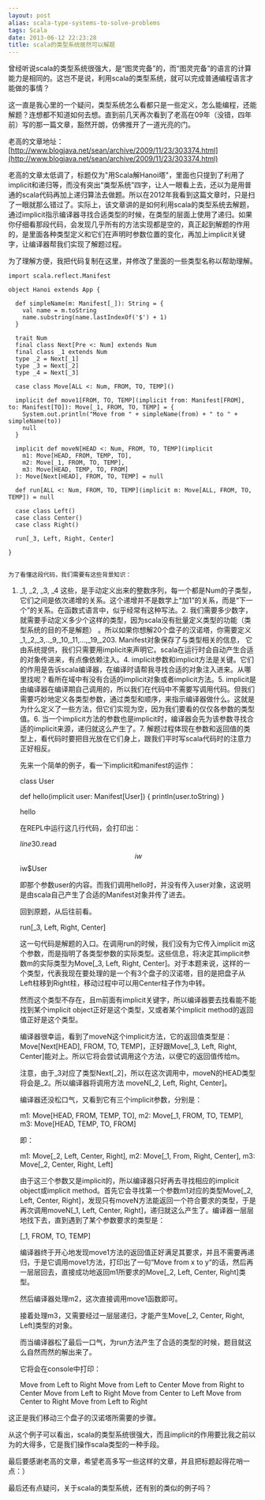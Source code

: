```yaml
---
layout: post
alias: scala-type-systems-to-solve-problems
tags: Scala
date: 2013-06-12 22:23:28
title: scala的类型系统居然可以解题
---
```


曾经听说scala的类型系统很强大，是“图灵完备”的，而“图灵完备”的语言的计算能力是相同的。这岂不是说，利用scala的类型系统，就可以完成普通编程语言才能做的事情？

这一直是我心里的一个疑问，类型系统怎么看都只是一些定义，怎么能编程，还能解题？连想都不知道如何去想。直到前几天再次看到了老高在09年（没错，四年前）写的那一篇文章，豁然开朗，仿佛推开了一道光亮的门。

老高的文章地址：[http://www.blogjava.net/sean/archive/2009/11/23/303374.html](http://www.blogjava.net/sean/archive/2009/11/23/303374.html)

老高的文章太低调了，标题仅为"用Scala解Hanoi塔"，里面也只提到了利用了implicit和递归等，而没有突出“类型系统”四字，让人一眼看上去，还以为是用普通的scala代码再加上递归算法去做题。所以在2012年我看到这篇文章时，只是扫了一眼就那么错过了。实际上，该文章讲的是如何利用scala的类型系统去解题，通过implicit指示编译器寻找合适类型的时候，在类型的层面上使用了递归。如果你仔细看那段代码，会发现几乎所有的方法实现都是空的，真正起到解题的作用的，是里面各种类型定义和它们在声明时参数位置的变化，再加上implicit关键字，让编译器帮我们实现了解题过程。

为了理解方便，我把代码复制在这里，并修改了里面的一些类型名称以帮助理解。

    import scala.reflect.Manifest

    object Hanoi extends App {

      def simpleName(m: Manifest[_]): String = {
        val name = m.toString
        name.substring(name.lastIndexOf('$') + 1)
      }

      trait Num
      final class Next[Pre <: Num] extends Num
      final class _1 extends Num
      type _2 = Next[_1]
      type _3 = Next[_2]
      type _4 = Next[_3]

      case class Move[ALL <: Num, FROM, TO, TEMP]()

      implicit def move1[FROM, TO, TEMP](implicit from: Manifest[FROM], to: Manifest[TO]): Move[_1, FROM, TO, TEMP] = {
        System.out.println("Move from " + simpleName(from) + " to " + simpleName(to))
        null
      }

      implicit def moveN[HEAD <: Num, FROM, TO, TEMP](implicit
        m1: Move[HEAD, FROM, TEMP, TO],
        m2: Move[_1, FROM, TO, TEMP],
        m3: Move[HEAD, TEMP, TO, FROM]
      ): Move[Next[HEAD], FROM, TO, TEMP] = null

      def run[ALL <: Num, FROM, TO, TEMP](implicit m: Move[ALL, FROM, TO, TEMP]) = null

      case class Left()
      case class Center()
      case class Right()

      run[_3, Left, Right, Center]

    }
    

    为了看懂这段代码，我们需要有这些背景知识：

1.  _1, _2, _3, _4 这些，是手动定义出来的整数序列，每一个都是Num的子类型，它们之间是依次递增的关系。这个递增并不是数学上“加1”的关系，而是“下一个”的关系。在函数式语言中，似乎经常有这种写法。2.  我们需要多少数字，就需要手动定义多少个这样的类型，因为scala没有批量定义类型的功能（类型系统的目的不是解题） 。所以如果你想解20个盘子的汉诺塔，你需要定义_1,_2,_3,.._9,_10,_11,...,_19,_203.  Manifest对象保存了与类型相关的信息， 它由系统提供，我们只需要用implicit来声明它。scala在运行时会自动产生合适的对象传进来，有点像依赖注入。4.  implicit参数和implicit方法是关键。它们的作用是告诉scala编译器，在编译时请帮我寻找合适的对象注入进来。从哪里找呢？看所在域中有没有合适的implicit对象或者implicit方法。5.  implicit是由编译器在编译期自己调用的，所以我们在代码中不需要写调用代码。但我们需要巧妙地定义各类型参数，通过类型和顺序，来指示编译器做什么。这就是为什么定义了一些方法，但它们实现为空，因为我们要看的仅仅各参数的类型值。6.  当一个implicit方法的参数也是implicit时，编译器会先为该参数寻找合适的implicit来源，递归就这么产生了。7.  解题过程体现在参数和返回值的类型上，看代码时要把目光放在它们身上，跟我们平时写scala代码时的注意力正好相反。

    先来一个简单的例子，看一下implicit和manifest的运作：

    class User

    def hello(implicit user: Manifest[User]) {
        println(user.toString)
    }

    hello

    在REPL中运行这几行代码，会打印出：

    $line30.$read$$iw$$iw$User

    即那个参数user的内容。而我们调用hello时，并没有传入user对象，这说明是由scala自己产生了合适的Manifest对象并传了进去。

    回到原题，从后往前看。

    run[_3, Left, Right, Center]

    这一句代码是解题的入口。在调用run的时候，我们没有为它传入implicit m这个参数，而是指明了各类型参数的实际类型。这些信息，将决定其implicit参数m的实际类型为Move[_3, Left, Right, Center]。对于本题来说，这样的一个类型，代表我现在要处理的是一个有3个盘子的汉诺塔，目的是把盘子从Left柱移到Right柱，移动过程中可以用Center柱子作为中转。

    然而这个类型不存在，且m前面有implicit关键字，所以编译器要去找看能不能找到某个implicit object正好是这个类型，又或者某个implicit method的返回值正好是这个类型。

    编译器很幸运，看到了moveN这个implicit方法，它的返回值类型是：Move[Next[HEAD], FROM, TO, TEMP]，正好跟Move[_3, Left, Right, Center]能对上。所以它将会尝试调用这个方法，以便它的返回值传给m。

    注意，由于_3对应了类型Next[_2]，所以在这次调用中，moveN的HEAD类型将会是_2。所以编译器将调用方法 moveN[_2, Left, Right, Center]。

    编译器还没松口气，又看到它有三个implicit参数，分别是：

    m1: Move[HEAD, FROM, TEMP, TO],
    m2: Move[_1, FROM, TO, TEMP],
    m3: Move[HEAD, TEMP, TO, FROM]

    即：

    m1: Move[_2, Left, Center, Right],
    m2: Move[_1, From, Right, Center],
    m3: Move[_2, Center, Right, Left]

    由于这三个参数又是implicit的，所以编译器只好再去寻找相应的implicit object或implicit method。首先它会寻找第一个参数m1对应的类型Move[_2, Left, Center, Right]，发现只有moveN方法能返回一个符合要求的类型，于是再次调用moveN[_1, Left, Center, Right]，递归就这么产生了。编译器一层层地找下去，直到遇到了某个参数要求的类型是：

    [_1, FROM, TO, TEMP]

    编译器终于开心地发现move1方法的返回值正好满足其要求，并且不需要再递归，于是它调用move1方法，打印出了一句“Move from x to y“的话，然后再一层层回去，直接成功地返回m1所要求的Move[_2, Left, Center, Right]类型。

    然后编译器处理m2，这次直接调用move1函数即可。

    接着处理m3，又需要经过一层层递归，才能产生Move[_2, Center, Right, Left]类型的对象。

    而当编译器松了最后一口气，为run方法产生了合适的类型的时候，题目就这么自然而然的解出来了。

    它将会在console中打印：

    Move from Left to Right
    Move from Left to Center
    Move from Right to Center
    Move from Left to Right
    Move from Center to Left
    Move from Center to Right
    Move from Left to Right

这正是我们移动三个盘子的汉诺塔所需要的步骤。

从这个例子可以看出，scala的类型系统很强大，而且implicit的作用要比我之前以为的大得多，它是我们操作scala类型的一种手段。

最后要感谢老高的文章，希望老高多写一些这样的文章，并且把标题起得花哨一点：）

最后还有点疑问，关于scala的类型系统，还有别的类似的例子吗？
